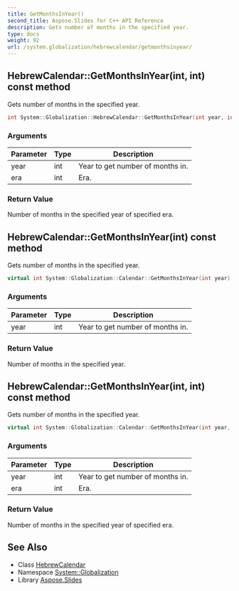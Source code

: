 ```yaml
---
title: GetMonthsInYear()
second_title: Aspose.Slides for C++ API Reference
description: Gets number of months in the specified year.
type: docs
weight: 92
url: /system.globalization/hebrewcalendar/getmonthsinyear/
---
```

## HebrewCalendar::GetMonthsInYear(int, int) const method


Gets number of months in the specified year.

```cpp
int System::Globalization::HebrewCalendar::GetMonthsInYear(int year, int era) const override
```


### Arguments

| Parameter | Type | Description |
| --- | --- | --- |
| year | int | Year to get number of months in. |
| era | int | Era. |

### Return Value

Number of months in the specified year of specified era.

## HebrewCalendar::GetMonthsInYear(int) const method


Gets number of months in the specified year.

```cpp
virtual int System::Globalization::Calendar::GetMonthsInYear(int year) const
```


### Arguments

| Parameter | Type | Description |
| --- | --- | --- |
| year | int | Year to get number of months in. |

### Return Value

Number of months in the specified year.

## HebrewCalendar::GetMonthsInYear(int, int) const method


Gets number of months in the specified year.

```cpp
virtual int System::Globalization::Calendar::GetMonthsInYear(int year, int era) const
```


### Arguments

| Parameter | Type | Description |
| --- | --- | --- |
| year | int | Year to get number of months in. |
| era | int | Era. |

### Return Value

Number of months in the specified year of specified era.

## See Also

* Class [HebrewCalendar](../)
* Namespace [System::Globalization](../../)
* Library [Aspose.Slides](../../../)